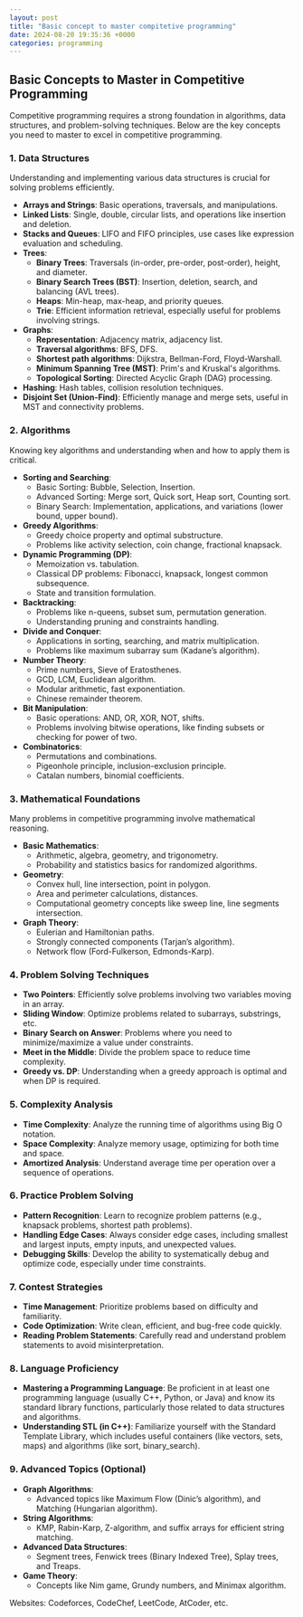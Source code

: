 ```yaml
---
layout: post
title: "Basic concept to master compitetive programming"
date: 2024-08-20 19:35:36 +0000
categories: programming
---
```


## Basic Concepts to Master in Competitive Programming

Competitive programming requires a strong foundation in algorithms, data structures, and problem-solving techniques. Below are the key concepts you need to master to excel in competitive programming.

### 1. Data Structures

Understanding and implementing various data structures is crucial for solving problems efficiently.

- **Arrays and Strings**: Basic operations, traversals, and manipulations.
- **Linked Lists**: Single, double, circular lists, and operations like insertion and deletion.
- **Stacks and Queues**: LIFO and FIFO principles, use cases like expression evaluation and scheduling.
- **Trees**:
  - **Binary Trees**: Traversals (in-order, pre-order, post-order), height, and diameter.
  - **Binary Search Trees (BST)**: Insertion, deletion, search, and balancing (AVL trees).
  - **Heaps**: Min-heap, max-heap, and priority queues.
  - **Trie**: Efficient information retrieval, especially useful for problems involving strings.
- **Graphs**:
  - **Representation**: Adjacency matrix, adjacency list.
  - **Traversal algorithms**: BFS, DFS.
  - **Shortest path algorithms**: Dijkstra, Bellman-Ford, Floyd-Warshall.
  - **Minimum Spanning Tree (MST)**: Prim's and Kruskal's algorithms.
  - **Topological Sorting**: Directed Acyclic Graph (DAG) processing.
- **Hashing**: Hash tables, collision resolution techniques.
- **Disjoint Set (Union-Find)**: Efficiently manage and merge sets, useful in MST and connectivity problems.

### 2. Algorithms

Knowing key algorithms and understanding when and how to apply them is critical.

- **Sorting and Searching**:
  - Basic Sorting: Bubble, Selection, Insertion.
  - Advanced Sorting: Merge sort, Quick sort, Heap sort, Counting sort.
  - Binary Search: Implementation, applications, and variations (lower bound, upper bound).
- **Greedy Algorithms**:
  - Greedy choice property and optimal substructure.
  - Problems like activity selection, coin change, fractional knapsack.
- **Dynamic Programming (DP)**:
  - Memoization vs. tabulation.
  - Classical DP problems: Fibonacci, knapsack, longest common subsequence.
  - State and transition formulation.
- **Backtracking**:
  - Problems like n-queens, subset sum, permutation generation.
  - Understanding pruning and constraints handling.
- **Divide and Conquer**:
  - Applications in sorting, searching, and matrix multiplication.
  - Problems like maximum subarray sum (Kadane’s algorithm).
- **Number Theory**:
  - Prime numbers, Sieve of Eratosthenes.
  - GCD, LCM, Euclidean algorithm.
  - Modular arithmetic, fast exponentiation.
  - Chinese remainder theorem.
- **Bit Manipulation**:
  - Basic operations: AND, OR, XOR, NOT, shifts.
  - Problems involving bitwise operations, like finding subsets or checking for power of two.
- **Combinatorics**:
  - Permutations and combinations.
  - Pigeonhole principle, inclusion-exclusion principle.
  - Catalan numbers, binomial coefficients.

### 3. Mathematical Foundations

Many problems in competitive programming involve mathematical reasoning.

- **Basic Mathematics**:
  - Arithmetic, algebra, geometry, and trigonometry.
  - Probability and statistics basics for randomized algorithms.
- **Geometry**:
  - Convex hull, line intersection, point in polygon.
  - Area and perimeter calculations, distances.
  - Computational geometry concepts like sweep line, line segments intersection.
- **Graph Theory**:
  - Eulerian and Hamiltonian paths.
  - Strongly connected components (Tarjan’s algorithm).
  - Network flow (Ford-Fulkerson, Edmonds-Karp).

### 4. Problem Solving Techniques

- **Two Pointers**: Efficiently solve problems involving two variables moving in an array.
- **Sliding Window**: Optimize problems related to subarrays, substrings, etc.
- **Binary Search on Answer**: Problems where you need to minimize/maximize a value under constraints.
- **Meet in the Middle**: Divide the problem space to reduce time complexity.
- **Greedy vs. DP**: Understanding when a greedy approach is optimal and when DP is required.

### 5. Complexity Analysis

- **Time Complexity**: Analyze the running time of algorithms using Big O notation.
- **Space Complexity**: Analyze memory usage, optimizing for both time and space.
- **Amortized Analysis**: Understand average time per operation over a sequence of operations.

### 6. Practice Problem Solving

- **Pattern Recognition**: Learn to recognize problem patterns (e.g., knapsack problems, shortest path problems).
- **Handling Edge Cases**: Always consider edge cases, including smallest and largest inputs, empty inputs, and unexpected values.
- **Debugging Skills**: Develop the ability to systematically debug and optimize code, especially under time constraints.

### 7. Contest Strategies

- **Time Management**: Prioritize problems based on difficulty and familiarity.
- **Code Optimization**: Write clean, efficient, and bug-free code quickly.
- **Reading Problem Statements**: Carefully read and understand problem statements to avoid misinterpretation.

### 8. Language Proficiency

- **Mastering a Programming Language**: Be proficient in at least one programming language (usually C++, Python, or Java) and know its standard library functions, particularly those related to data structures and algorithms.
- **Understanding STL (in C++)**: Familiarize yourself with the Standard Template Library, which includes useful containers (like vectors, sets, maps) and algorithms (like sort, binary_search).

### 9. Advanced Topics (Optional)

- **Graph Algorithms**:
  - Advanced topics like Maximum Flow (Dinic’s algorithm), and Matching (Hungarian algorithm).
- **String Algorithms**:
  - KMP, Rabin-Karp, Z-algorithm, and suffix arrays for efficient string matching.
- **Advanced Data Structures**:
  - Segment trees, Fenwick trees (Binary Indexed Tree), Splay trees, and Treaps.
- **Game Theory**:
  - Concepts like Nim game, Grundy numbers, and Minimax algorithm.

Websites: Codeforces, CodeChef, LeetCode, AtCoder, etc.
